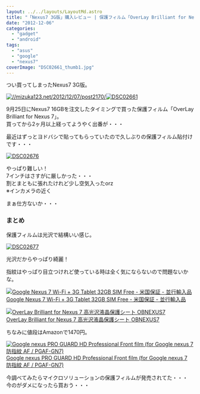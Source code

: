 ```yaml
---
layout: ../../layouts/LayoutMd.astro
title: "「Nexus7 3G版」購入レビュー | 保護フィルム「OverLay Brilliant for Nexus 7」"
date: "2012-12-06"
categories: 
  - "gadget"
  - "android"
tags: 
  - "asus"
  - "google"
  - "nexus7"
coverImage: "DSC02661_thumb1.jpg"
---
```


つい買ってしまったNexus7 3G版。

[![//mizuka123.net/2012/12/07/post2170/](images/DSC026611.jpg "「Nexus7 3G版」購入レビュー | 購入～開封 » みずかるちゃー")![DSC02661](images/DSC02661_thumb1.jpg "DSC02661")](//mizuka123.net/2012/12/07/post2170/)

9月25日にNexus7 16GBを注文したタイミングで買った保護フィルム「OverLay Brilliant for Nexus 7」。  
買ってから2ヶ月以上経ってようやく出番が・・・

最近はずっとヨドバシで貼ってもらっていたので久しぶりの保護フィルム貼付けです・・・

[![DSC02676](images/DSC02676_thumb.jpg "DSC02676")](//mizuka123.net/wp-content/uploads/2012/12/DSC02676.jpg)

やっぱり難しい！  
7インチはさすがに厳しかった・・・  
割とまともに張れたけれど少し空気入ったorz  
※インカメラの近く

まぁ仕方ないか・・・

### まとめ

保護フィルムは光沢で結構いい感じ。

[![DSC02677](images/DSC02677_thumb.jpg "DSC02677")](//mizuka123.net/wp-content/uploads/2012/12/DSC02677.jpg)

光沢だからやっぱり綺麗！

指紋はやっぱり目立つけれど使っている時は全く気にならないので問題ないかな。

[![Google Nexus 7 Wi-Fi + 3G Tablet 32GB SIM Free - 米国保証 - 並行輸入品](images/41OjNcR2FTL._SL160_.jpg)  
Google Nexus 7 Wi-Fi + 3G Tablet 32GB SIM Free - 米国保証 - 並行輸入品  
](https://www.amazon.co.jp/exec/obidos/ASIN/B00A6QGHUK/mizuka123-22/ref=nosim)

[![OverLay Brilliant for Nexus 7 高光沢液晶保護シート OBNEXUS7](images/31k7gKlnHGL._SL160_.jpg)  
OverLay Brilliant for Nexus 7 高光沢液晶保護シート OBNEXUS7  
](https://www.amazon.co.jp/exec/obidos/ASIN/B008X1NHJY/mizuka123-22/ref=nosim)

ちなみに値段はAmazonで1470円。

[![Google nexus PRO GUARD  HD Professional Front film (for Google nexus 7 防指紋 AF / PGAF-GN7)](images/41LXsk1FDjL._SL160_.jpg)  
Google nexus PRO GUARD HD Professional Front film (for Google nexus 7 防指紋 AF / PGAF-GN7)  
](https://www.amazon.co.jp/exec/obidos/ASIN/B00A4ZXBUW/mizuka123-22/ref=nosim)

今調べてみたらマイクロソリューションの保護フィルムが発売されてた・・・  
今のがダメになったら買おう・・・
